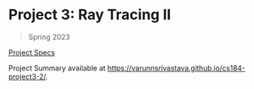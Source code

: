 # Project 3: Ray Tracing II

> Spring 2023

[Project Specs](https://cs184.eecs.berkeley.edu/sp23/docs/proj3-2)

Project Summary available at https://varunnsrivastava.github.io/cs184-project3-2/.